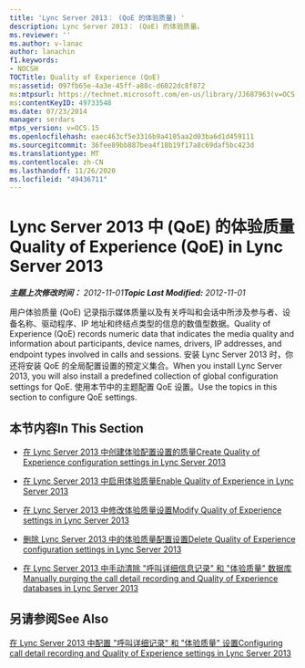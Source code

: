 ```yaml
---
title: 'Lync Server 2013： (QoE 的体验质量) '
description: Lync Server 2013： (QoE) 的体验质量。
ms.reviewer: ''
ms.author: v-lanac
author: lanachin
f1.keywords:
- NOCSH
TOCTitle: Quality of Experience (QoE)
ms:assetid: 097fb65e-4a3e-45ff-a88c-d6022dc8f872
ms:mtpsurl: https://technet.microsoft.com/en-us/library/JJ687963(v=OCS.15)
ms:contentKeyID: 49733548
ms.date: 07/23/2014
manager: serdars
mtps_version: v=OCS.15
ms.openlocfilehash: eaec463cf5e3316b9a4105aa2d03ba6d1d459111
ms.sourcegitcommit: 36fee89bb887bea4f18b19f17a8c69daf5bc423d
ms.translationtype: MT
ms.contentlocale: zh-CN
ms.lasthandoff: 11/26/2020
ms.locfileid: "49436711"
---
```

# <a name="quality-of-experience-qoe-in-lync-server-2013"></a><span data-ttu-id="c18b8-103">Lync Server 2013 中 (QoE) 的体验质量</span><span class="sxs-lookup"><span data-stu-id="c18b8-103">Quality of Experience (QoE) in Lync Server 2013</span></span>

<div data-xmlns="http://www.w3.org/1999/xhtml">

<div class="topic" data-xmlns="http://www.w3.org/1999/xhtml" data-msxsl="urn:schemas-microsoft-com:xslt" data-cs="https://msdn.microsoft.com/">

<div data-asp="https://msdn2.microsoft.com/asp">



</div>

<div id="mainSection">

<div id="mainBody"><span data-ttu-id="c18b8-104">

<span> </span></span><span class="sxs-lookup"><span data-stu-id="c18b8-104">

<span> </span></span></span>

<span data-ttu-id="c18b8-105">_**主题上次修改时间：** 2012-11-01_</span><span class="sxs-lookup"><span data-stu-id="c18b8-105">_**Topic Last Modified:** 2012-11-01_</span></span>

<span data-ttu-id="c18b8-106">用户体验质量 (QoE) 记录指示媒体质量以及有关呼叫和会话中所涉及参与者、设备名称、驱动程序、IP 地址和终结点类型的信息的数值型数据。</span><span class="sxs-lookup"><span data-stu-id="c18b8-106">Quality of Experience (QoE) records numeric data that indicates the media quality and information about participants, device names, drivers, IP addresses, and endpoint types involved in calls and sessions.</span></span> <span data-ttu-id="c18b8-107">安装 Lync Server 2013 时，你还将安装 QoE 的全局配置设置的预定义集合。</span><span class="sxs-lookup"><span data-stu-id="c18b8-107">When you install Lync Server 2013, you will also install a predefined collection of global configuration settings for QoE.</span></span> <span data-ttu-id="c18b8-108">使用本节中的主题配置 QoE 设置。</span><span class="sxs-lookup"><span data-stu-id="c18b8-108">Use the topics in this section to configure QoE settings.</span></span>

<div>

## <a name="in-this-section"></a><span data-ttu-id="c18b8-109">本节内容</span><span class="sxs-lookup"><span data-stu-id="c18b8-109">In This Section</span></span>

  - [<span data-ttu-id="c18b8-110">在 Lync Server 2013 中创建体验配置设置的质量</span><span class="sxs-lookup"><span data-stu-id="c18b8-110">Create Quality of Experience configuration settings in Lync Server 2013</span></span>](lync-server-2013-create-quality-of-experience-configuration-settings.md)

  - [<span data-ttu-id="c18b8-111">在 Lync Server 2013 中启用体验质量</span><span class="sxs-lookup"><span data-stu-id="c18b8-111">Enable Quality of Experience in Lync Server 2013</span></span>](lync-server-2013-enable-quality-of-experience.md)

  - [<span data-ttu-id="c18b8-112">在 Lync Server 2013 中修改体验质量设置</span><span class="sxs-lookup"><span data-stu-id="c18b8-112">Modify Quality of Experience settings in Lync Server 2013</span></span>](lync-server-2013-modify-quality-of-experience-settings.md)

  - [<span data-ttu-id="c18b8-113">删除 Lync Server 2013 中的体验质量配置设置</span><span class="sxs-lookup"><span data-stu-id="c18b8-113">Delete Quality of Experience configuration settings in Lync Server 2013</span></span>](lync-server-2013-delete-quality-of-experience-configuration-settings.md)

  - [<span data-ttu-id="c18b8-114">在 Lync Server 2013 中手动清除 "呼叫详细信息记录" 和 "体验质量" 数据库</span><span class="sxs-lookup"><span data-stu-id="c18b8-114">Manually purging the call detail recording and Quality of Experience databases in Lync Server 2013</span></span>](lync-server-2013-manually-purging-the-call-detail-recording-and-quality-of-experience-databases.md)

</div>

<div>

## <a name="see-also"></a><span data-ttu-id="c18b8-115">另请参阅</span><span class="sxs-lookup"><span data-stu-id="c18b8-115">See Also</span></span>


[<span data-ttu-id="c18b8-116">在 Lync Server 2013 中配置 "呼叫详细记录" 和 "体验质量" 设置</span><span class="sxs-lookup"><span data-stu-id="c18b8-116">Configuring call detail recording and Quality of Experience settings in Lync Server 2013</span></span>](lync-server-2013-configuring-call-detail-recording-and-quality-of-experience-settings.md)  
  

<span data-ttu-id="c18b8-117"></div>

</div>

<span> </span>

</div>

</div>

</span><span class="sxs-lookup"><span data-stu-id="c18b8-117"></div>

</div>

<span> </span>

</div>

</div>

</span></span></div>

